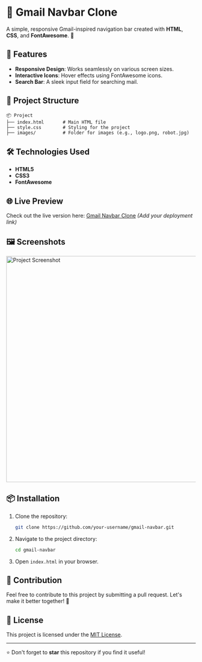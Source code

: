 # 📧 Gmail Navbar Clone

A simple, responsive Gmail-inspired navigation bar created with **HTML**, **CSS**, and **FontAwesome**. 🌟

## 🚀 Features
- **Responsive Design**: Works seamlessly on various screen sizes.
- **Interactive Icons**: Hover effects using FontAwesome icons.
- **Search Bar**: A sleek input field for searching mail.

## 📂 Project Structure
```
📦 Project
├── index.html       # Main HTML file
├── style.css        # Styling for the project
├── images/          # Folder for images (e.g., logo.png, robot.jpg)
```

## 🛠️ Technologies Used
- **HTML5**
- **CSS3**
- **FontAwesome**

## 🌐 Live Preview
Check out the live version here: [Gmail Navbar Clone](#) *(Add your deployment link)*

## 🖼️ Screenshots
<img src="images/screenshot.png" alt="Project Screenshot" width="600">

## 📦 Installation
1. Clone the repository:
   ```bash
   git clone https://github.com/your-username/gmail-navbar.git
   ```
2. Navigate to the project directory:
   ```bash
   cd gmail-navbar
   ```
3. Open `index.html` in your browser.

## 🤝 Contribution
Feel free to contribute to this project by submitting a pull request. Let's make it better together! 💪

## 📜 License
This project is licensed under the [MIT License](LICENSE).

---

⭐ Don't forget to **star** this repository if you find it useful!

